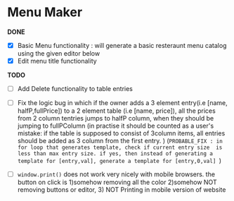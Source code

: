 # Menu Maker


**DONE**  
- [x] Basic Menu functionality : will generate a basic resteraunt menu catalog using the given editor below
- [x] Edit menu title functionality

**TODO**

- [ ] Add Delete functionality to table entries
- [ ] Fix the logic bug in which if the owner adds a 3 element entry(i.e [name, halfP,fullPrice]) 
     to a 2 element table (i.e [name, price]), all the prices from 2 column tentries jumps to 
     halfP column, when they should be jumping to fullPColumn 
     (in practise it should be counted as a user's mistake: if the table is supposed to consist
      of 3column items, all entries  should be added as 3 column from the first entry. ) 
      (`PROBABLE_FIX : in for loop that generates template, check if current entry size  is less than max entry size. if yes, then instead of generating a template for [entry,val], generate a template for [entry,0,val] `)
- [ ] `window.print()` does not work very nicely with mobile browsers. the button on click is 1)somehow removing all the color 2)somehow NOT removing buttons or editor, 3) NOT Printing in mobile version of website


